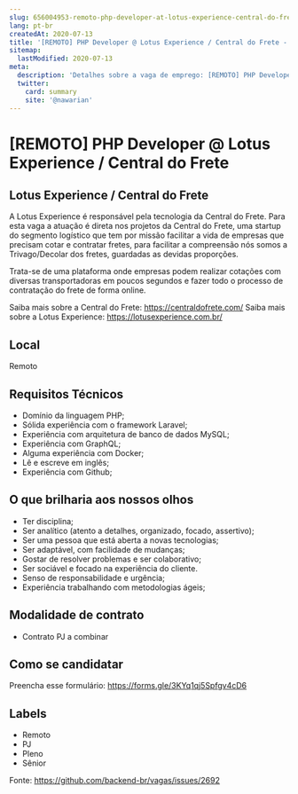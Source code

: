 ```yaml
---
slug: 656004953-remoto-php-developer-at-lotus-experience-central-do-frete
lang: pt-br
createdAt: 2020-07-13
title: '[REMOTO] PHP Developer @ Lotus Experience / Central do Frete - Vaga de Emprego'
sitemap:
  lastModified: 2020-07-13
meta:
  description: 'Detalhes sobre a vaga de emprego: [REMOTO] PHP Developer @ Lotus Experience / Central do Frete'
  twitter:
    card: summary
    site: '@nawarian'
---
```


# [REMOTO] PHP Developer @ Lotus Experience / Central do Frete

## Lotus Experience / Central do Frete
A Lotus Experience é responsável pela tecnologia da Central do Frete.
Para esta vaga a atuação é direta nos projetos da Central do Frete, uma startup do segmento logístico que tem por missão facilitar a vida de empresas que precisam cotar e contratar fretes, para facilitar a compreensão nós somos a Trivago/Decolar dos fretes, guardadas as devidas proporções. 

Trata-se de uma plataforma onde empresas podem realizar cotações com diversas transportadoras em poucos segundos e fazer todo o processo de contratação do frete de forma online.

Saiba mais sobre a Central do Frete: https://centraldofrete.com/
Saiba mais sobre a Lotus Experience: https://lotusexperience.com.br/

## Local
Remoto

## Requisitos Técnicos
- Domínio da linguagem PHP;
- Sólida experiência com o framework Laravel;
- Experiência com arquitetura de banco de dados MySQL;
- Experiência com GraphQL;
- Alguma experiência com Docker;
- Lê e escreve em inglês;
- Experiência com Github;

## O que brilharia aos nossos olhos
- Ter disciplina;
- Ser analítico (atento a detalhes, organizado, focado, assertivo);
- Ser uma pessoa que está aberta a novas tecnologias;
- Ser adaptável, com facilidade de mudanças;
- Gostar de resolver problemas e ser colaborativo;
- Ser sociável e focado na experiência do cliente.
- Senso de responsabilidade e urgência;
- Experiência trabalhando com metodologias ágeis;

## Modalidade de contrato
- Contrato PJ a combinar

## Como se candidatar

Preencha esse formulário: https://forms.gle/3KYq1qj5Spfgv4cD6

## Labels

- Remoto
- PJ
- Pleno
- Sênior

Fonte: https://github.com/backend-br/vagas/issues/2692